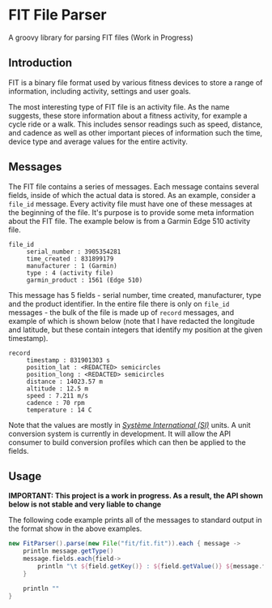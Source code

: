 # FIT File Parser

 A groovy library for parsing FIT files (Work in Progress)

## Introduction

FIT is a binary file format used by various fitness devices to store a range of information, including activity, settings and user goals. 

The most interesting type of FIT file is an activity file. As the name suggests, these store information about a fitness activity, for example a cycle ride or a walk. This includes sensor readings such as speed, distance, and cadence as well as other important pieces of information such the time, device type and average values for the entire activity.

## Messages

The FIT file contains a series of messages. Each message contains several fields, inside of which the actual data is stored. As an example, consider a `file_id` message. Every activity file must have one of these messages at the beginning of the file. It's purpose is to provide some meta information about the FIT file. The example below is from a Garmin Edge 510 activity file.

    file_id
         serial_number : 3905354281
         time_created : 831899179
         manufacturer : 1 (Garmin)
         type : 4 (activity file)
         garmin_product : 1561 (Edge 510)

This message has 5 fields - serial number, time created, manufacturer, type and the product identifier. In the entire file there is only on `file_id` messages - the bulk of the file is made up of `record` messages, and example of which is shown below (note that I have redacted the longitude and latitude, but these contain integers that identify my position at the given timestamp).

    record
         timestamp : 831901303 s
         position_lat : <REDACTED> semicircles
         position_long : <REDACTED> semicircles
         distance : 14023.57 m
         altitude : 12.5 m
         speed : 7.211 m/s
         cadence : 70 rpm
         temperature : 14 C

Note that the values are mostly in [_Système International (SI)_](https://en.wikipedia.org/wiki/International_System_of_Units) units. A unit conversion system is currently in development. It will allow the API consumer to build conversion profiles which can then be applied to the fields.

## Usage
**IMPORTANT: This project is a work in progress. As a result, the API shown below is not stable and very liable to change**

The following code example prints all of the messages to standard output in the format show in the above examples.

```groovy
new FitParser().parse(new File("fit/fit.fit")).each { message ->
    println message.getType()
    message.fields.each{field->
        println "\t ${field.getKey()} : ${field.getValue()} ${message.fieldDefinitions[field.getKey()]?.getUnit()}"
    }

    println ""
}
```
